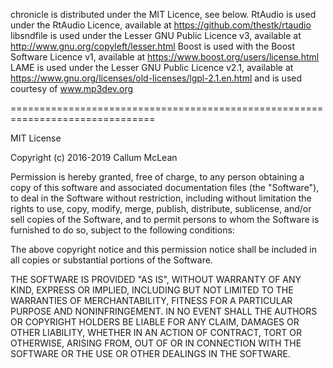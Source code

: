 chronicle is distributed under the MIT Licence, see below.
RtAudio is used under the RtAudio Licence, available at https://github.com/thestk/rtaudio
libsndfile is used under the Lesser GNU Public Licence v3, available at http://www.gnu.org/copyleft/lesser.html
Boost is used with the Boost Software Licence v1, available at https://www.boost.org/users/license.html
LAME is used under the Lesser GNU Public Licence v2.1, available at https://www.gnu.org/licenses/old-licenses/lgpl-2.1.en.html and is used courtesy of www.mp3dev.org

===============================================================================

MIT License

Copyright (c) 2016-2019 Callum McLean

Permission is hereby granted, free of charge, to any person obtaining a copy
of this software and associated documentation files (the "Software"), to deal
in the Software without restriction, including without limitation the rights
to use, copy, modify, merge, publish, distribute, sublicense, and/or sell
copies of the Software, and to permit persons to whom the Software is
furnished to do so, subject to the following conditions:

The above copyright notice and this permission notice shall be included in all
copies or substantial portions of the Software.

THE SOFTWARE IS PROVIDED "AS IS", WITHOUT WARRANTY OF ANY KIND, EXPRESS OR
IMPLIED, INCLUDING BUT NOT LIMITED TO THE WARRANTIES OF MERCHANTABILITY,
FITNESS FOR A PARTICULAR PURPOSE AND NONINFRINGEMENT. IN NO EVENT SHALL THE
AUTHORS OR COPYRIGHT HOLDERS BE LIABLE FOR ANY CLAIM, DAMAGES OR OTHER
LIABILITY, WHETHER IN AN ACTION OF CONTRACT, TORT OR OTHERWISE, ARISING FROM,
OUT OF OR IN CONNECTION WITH THE SOFTWARE OR THE USE OR OTHER DEALINGS IN THE
SOFTWARE.